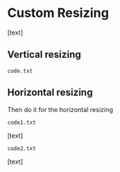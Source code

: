# Custom Resizing

[text]

## Vertical resizing

`code.txt`

## Horizontal resizing

Then do it for the horizontal resizing

`code1.txt`

[text]



`code2.txt`

[text]
